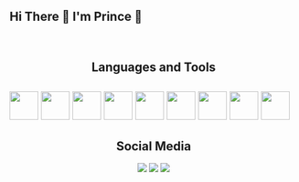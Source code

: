<h2> Hi There 👋 I'm Prince 🙂</h2>

<br/>
  
<h2 align="center"> Languages and Tools <h2>
 <img style="height:50px" src="https://cdn.jsdelivr.net/gh/devicons/devicon/icons/html5/html5-plain-wordmark.svg" />
 <img style="height:50px" src="https://cdn.jsdelivr.net/gh/devicons/devicon/icons/css3/css3-plain-wordmark.svg" />
 <img style="height:50px" src="https://cdn.jsdelivr.net/gh/devicons/devicon/icons/javascript/javascript-plain.svg" />
 <img style="height:50px" src="https://cdn.jsdelivr.net/gh/devicons/devicon/icons/python/python-original-wordmark.svg" />
 <img style="height:50px" src="https://cdn.jsdelivr.net/gh/devicons/devicon/icons/react/react-original-wordmark.svg" />
 <img style="height:50px" src="https://cdn.jsdelivr.net/gh/devicons/devicon/icons/mongodb/mongodb-plain-wordmark.svg" />
 <img style="height:50px" src="https://cdn.jsdelivr.net/gh/devicons/devicon/icons/express/express-original.svg" />
 <img style="height:50px" src="https://cdn.jsdelivr.net/gh/devicons/devicon/icons/nodejs/nodejs-plain.svg"/>
 <img style="height:50px" src="https://cdn.jsdelivr.net/gh/devicons/devicon/icons/flask/flask-original.svg"/>
  
 <br/>
<h2 align="center">Social Media</h2>
<p align="center">
  <a href="https://www.linkedin.com/in/prince-anyaoha-975534192" target="_blank" rel="noopener noreferrer"><img src="https://img.shields.io/badge/LinkedIn-Prince%20Anyaoha-purple?logo=linkedin&logoColor=blue&color=blue" /></a>
  <a href="https://twitter.com/codeprinz" target="_blank" rel="noopener noreferrer"><img src="https://img.shields.io/badge/Twitter-codeprinz-blue?logo=twitter&logoColor=blue&color=blue" /></a>
  <a href="https://codeprince.medium.com" target="_blank" rel="noopener noreferrer"><img src="https://img.shields.io/badge/Medium-Prince%20Anyaoha-blue?logo=medium&logoColor=black&color=black" /></a>
</p>

<!---
Codeprinz-1/Codeprinz-1 is a ✨ special ✨ repository because its `README.md` (this file) appears on your GitHub profile.
You can click the Preview link to take a look at your changes.
--->
